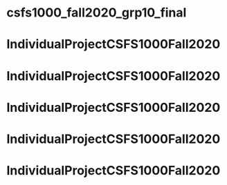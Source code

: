 # csfs1000_fall2020_grp10_final
# IndividualProjectCSFS1000Fall2020
# IndividualProjectCSFS1000Fall2020
# IndividualProjectCSFS1000Fall2020
# IndividualProjectCSFS1000Fall2020
# IndividualProjectCSFS1000Fall2020
